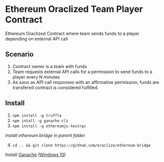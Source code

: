 # Ethereum Oraclized Team Player Contract

Ethereum Oraclized Contract where team sends funds to a player depending on external API call

## Scenario

1. Contract owner is a team with funds
2. Team requests external API calls for a permission to send funds to a player every N minutes
3. As soon as API call responses with an affirmative permission, funds are transfered contract is considered fulfilled.

## Install

1. `npm install -g truffle`
2. `npm intall -g ganache-cli`
3. `npm install -g ethereumjs-testrpc`

_install ethereum bridge in parent folder_

4. `cd .. && git clone https://github.com/oraclize/ethereum-bridge`

Install [Ganache](http://truffleframework.com/ganache/) ([Windows 10](https://www.howtogeek.com/285410/how-to-install-.appx-or-.appxbundle-software-on-windows-10/))


